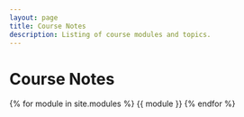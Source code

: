 ```yaml
---
layout: page
title: Course Notes
description: Listing of course modules and topics.
---
```


# Course Notes

{% for module in site.modules %}
{{ module }}
{% endfor %}
